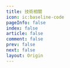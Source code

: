 ```yaml
---
title: 技術相關
icon: ic:baseline-code
pageInfo: false
index: false
article: false
comment: false
prev: false
next: false
layout: Origin
---
```


<Catalog />
